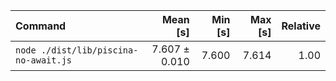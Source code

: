 | Command | Mean [s] | Min [s] | Max [s] | Relative |
|:---|---:|---:|---:|---:|
| `node ./dist/lib/piscina-no-await.js` | 7.607 ± 0.010 | 7.600 | 7.614 | 1.00 |
